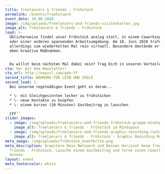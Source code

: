 ```yaml
---
title: freelancers & friends - Frühstück
permalink: /events/fruehstueck
event_date: 18.06.2020
image: /img/uploads/freelancers-and-friends-visitenkarten.jpg
image_alt: freelancers & friends - Frühstück
lead: >-
  Üblicherweise findet unser Frühstück analog statt, in einem Coworking-Space
  oder einer anderen spannenden Arbeitsumgebung. Am 18. Juni 2020 trafen wir uns
  allerdings zum wiederholten Mal rein virtuell. Besondere Umstände erfordern
  eben kreative Maßnahmen.


  Du willst beim nächsten Mal dabei sein? Trag Dich in unseren Verteiler ein.
cta: Her mit dem Newsletter!
cta_url: http://eepurl.com/gdo-Yf
second_title: NAHRUNG FÜR LEIB UND SEELE
second_lead: |-
  Bei unserem regelmäßigen Event geht es darum...

  * \- mit Gleichgesinnten lecker zu frühstücken
  * \- neue Kontakte zu knüpfen
  * \- einem kurzen (10 Minuten) Gastbeitrag zu lauschen

  CFF´´
slider_images:
  - image: /img/uploads/freelancers-and-friends-frühstück-gruppe-mindspace.jpg
    image_alt: freelancers & friends - Frühstück im Mindspace
  - image: /img/uploads/freelancers-and-friends-graphic-recording-rucha-ambekar.jpg
    image_alt: freelancers & friends - Frühstück - Graphic Recording Rucha Ambekar
meta_image: /img/uploads/frühstück_eventbrite.png
meta_description: Erweitere Dein Netzwerk und Deinen Horizont beim freelancers &
  friends - Frühstück. Lausche einem Gastbeitrag und lerne einen Coworking-Space
  kennen.
layout: event
meta_footercolor: white
---
```

